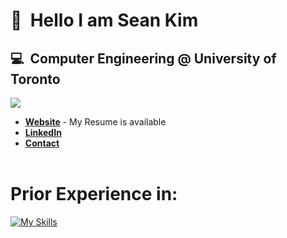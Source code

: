 # 👋&nbsp;&nbsp;Hello I am Sean Kim
## 💻&nbsp;&nbsp;Computer Engineering @ University of Toronto ##
![](https://komarev.com/ghpvc/?username=skim1601&color=blueviolet)
- **[Website](https://seankim.netlify.app)** - My Resume is available
- **[LinkedIn](https://www.linkedin.com/in/seankim7/)**
- **[Contact](kimsihy093@gmail.com)**
<br/><br/>

# Prior Experience in: #
[![My Skills](https://skillicons.dev/icons?i=c,cpp,python,html,css,javascript,php,matlab,react,vue,next,redux,sass,styledcomponents,nodejs,express,mongodb,mysql,arduino,git,github,vscode,figma,netlify&perline=6)](https://skillicons.dev)
